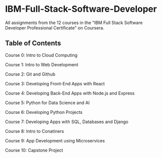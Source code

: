 # IBM-Full-Stack-Software-Developer
All assignments from the 12 courses in the "IBM Full Stack Software Developer Professional Certificate" on Coursera.

Table of Contents
------------------

Course 0: Intro to Cloud Computing

Course 1: Intro to Web Development

Course 2: Git and Github

Course 3: Developing Front-End Apps with React

Course 4: Developing Back-End Apps with Node.js and Express

Course 5: Python for Data Science and AI

Course 6: Developing Python Projects 

Course 7: Developing Apps with SQL, Databases and Django

Course 8: Intro to Conatiners

Course 9: App Development using Microservices 

Course 10: Capstone Project
